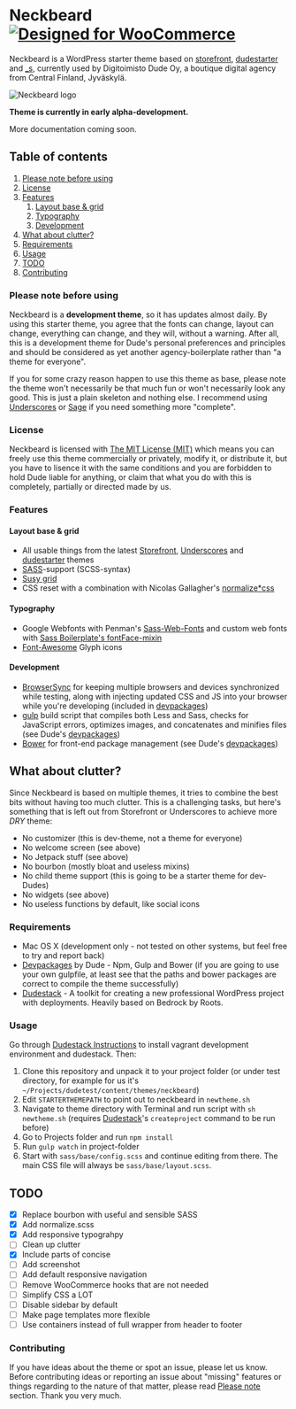 # Neckbeard [![Designed for WooCommerce](http://img.shields.io/badge/Designed%20for-WooCommerce-a46497.svg)](http://woothemes.com/woocommerce/)

Neckbeard is a WordPress starter theme based on [storefront](https://github.com/woothemes/storefront), [dudestarter](https://github.com/digitoimistodude/dudestarter) and [_s](https://github.com/automattic/_s), currently used by Digitoimisto Dude Oy, a boutique digital agency from Central Finland, Jyväskylä.

![Neckbeard logo](https://cdn.rawgit.com/digitoimistodude/neckbeard/master/neckbeard.svg "Neckbeard logo")

**Theme is currently in early alpha-development.**

More documentation coming soon.

## Table of contents

1. [Please note before using](#please-note-before-using)
2. [License](#license)
3. [Features](#features)
    1. [Layout base & grid](#layout-base--grid)
    2. [Typography](#typography)
    3. [Development](#development)
4. [What about clutter?](#what-about-clutter)
5. [Requirements](#requirements)
6. [Usage](#usage)
7. [TODO](#todo)
8. [Contributing](#contributing)

### Please note before using

Neckbeard is a **development theme**, so it has updates almost daily. By using this starter theme, you agree that the fonts can change, layout can change, everything can change, and they will, without a warning. After all, this is a development theme for Dude's personal preferences and principles and should be considered as yet another agency-boilerplate rather than "a theme for everyone".

If you for some crazy reason happen to use this theme as base, please note the theme won't necessarily be that much fun or won't necessarily look any good. This is just a plain skeleton and nothing else. I recommend using [Underscores](https://github.com/Automattic/_s) or [Sage](https://roots.io/sage/) if you need something more "complete".

### License

Neckbeard is licensed with [The MIT License (MIT)](http://choosealicense.com/licenses/mit/) which means you can freely use this theme commercially or privately, modify it, or distribute it, but you have to lisence it with the same conditions and you are forbidden to hold Dude liable for anything, or claim that what you do with this is completely, partially or directed made by us.

### Features

#### Layout base & grid

* All usable things from the latest [Storefront](https://github.com/woothemes/storefront), [Underscores](https://github.com/Automattic/_s) and [dudestarter](https://github.com/digitoimistodude/dudestarter) themes
* [SASS](http://sass-lang.com/)-support (SCSS-syntax)
* [Susy grid](susydocs.oddbird.net)
* CSS reset with a combination with Nicolas Gallagher's [normalize*css](https://github.com/necolas/normalize.css/)

#### Typography

* Google Webfonts with Penman's [Sass-Web-Fonts](https://github.com/penman/Sass-Web-Fonts) and custom web fonts with [Sass Boilerplate's fontFace-mixin](https://github.com/magnetikonline/sassboilerplate/blob/master/fontface.scss)
* [Font-Awesome](https://github.com/FortAwesome/Font-Awesome) Glyph icons

#### Development

* [BrowserSync](http://www.browsersync.io/) for keeping multiple browsers and devices synchronized while testing, along with injecting updated CSS and JS into your browser while you're developing (included in [devpackages](https://github.com/digitoimistodude/devpackages))
* [gulp](http://gulpjs.com/) build script that compiles both Less and Sass, checks for JavaScript errors, optimizes images, and concatenates and minifies files (see Dude's [devpackages](https://github.com/digitoimistodude/devpackages))
* [Bower](http://bower.io/) for front-end package management (see Dude's [devpackages](https://github.com/digitoimistodude/devpackages))

## What about clutter?

Since Neckbeard is based on multiple themes, it tries to combine the best bits without having too much clutter. This is a challenging tasks, but here's something that is left out from Storefront or Underscores to achieve more *DRY* theme:

* No customizer (this is dev-theme, not a theme for everyone)
* No welcome screen (see above)
* No Jetpack stuff (see above)
* No bourbon (mostly bloat and useless mixins)
* No child theme support (this is going to be a starter theme for dev-Dudes)
* No widgets (see above)
* No useless functions by default, like social icons

### Requirements

* Mac OS X (development only - not tested on other systems, but feel free to try and report back)
* [Devpackages](https://github.com/digitoimistodude/devpackages) by Dude - Npm, Gulp and Bower (if you are going to use your own gulpfile, at least see that the paths and bower packages are correct to compile the theme successfully)
* [Dudestack](https://github.com/digitoimistodude/dudestack) - A toolkit for creating a new professional WordPress project with deployments. Heavily based on Bedrock by Roots.

### Usage

Go through [Dudestack Instructions](https://github.com/digitoimistodude/dudestack-instructions) to install vagrant development environment and dudestack. Then:

1. Clone this repository and unpack it to your project folder (or under test directory, for example for us it's `~/Projects/dudetest/content/themes/neckbeard`)
2. Edit `STARTERTHEMEPATH` to point out to neckbeard in `newtheme.sh`
3. Navigate to theme directory with Terminal and run script with `sh newtheme.sh` (requires [Dudestack](https://github.com/digitoimistodude/dudestack)'s `createproject` command to be run before)
4. Go to Projects folder and run `npm install`
5. Run `gulp watch` in project-folder
6. Start with `sass/base/config.scss` and continue editing from there. The main CSS file will always be `sass/base/layout.scss`.

## TODO

- [x] Replace bourbon with useful and sensible SASS
- [x] Add normalize.scss
- [x] Add responsive typograhpy
- [ ] Clean up clutter
- [x] Include parts of concise
- [ ] Add screenshot
- [ ] Add default responsive navigation
- [ ] Remove WooCommerce hooks that are not needed
- [ ] Simplify CSS a LOT
- [ ] Disable sidebar by default
- [ ] Make page templates more flexible
- [ ] Use containers instead of full wrapper from header to footer

### Contributing

If you have ideas about the theme or spot an issue, please let us know. Before contributing ideas or reporting an issue about "missing" features or things regarding to the nature of that matter, please read [Please note](#please-note-before-using) section. Thank you very much.
